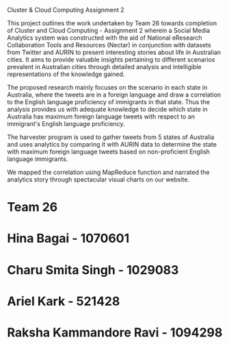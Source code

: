 Cluster & Cloud Computing Assignment 2


This project outlines the work undertaken by Team 26 towards completion of Cluster and Cloud Computing - Assignment 2 wherein a Social Media Analytics system was constructed with the aid of National eResearch Collaboration Tools and Resources (Nectar) in conjunction with datasets from Twitter and AURIN to present interesting stories about life in Australian cities. It aims to provide valuable insights pertaining to different scenarios prevalent in Australian cities through detailed analysis and intelligible representations of the knowledge gained.

The proposed research mainly focuses on the scenario in each state in Australia, where the tweets are in a foreign language and draw a correlation to the English language proficiency of immigrants in that state. Thus the analysis provides us with adequate knowledge to decide which state in Australia has maximum foreign language tweets with respect to an immigrant's English language proficiency.

The harvester program is used to gather tweets from 5 states of Australia and uses analytics by comparing it with AURIN data to determine the state with maximum foreign language tweets based on non-proficient English language immigrants.

We mapped the correlation using MapReduce function and narrated the analytics story through spectacular visual charts on our website.

# Team 26
# Hina Bagai - 1070601
# Charu Smita Singh - 1029083
# Ariel Kark - 521428
# Raksha Kammandore Ravi - 1094298

